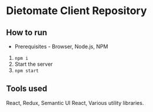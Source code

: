 # Dietomate Client Repository

## How to run

* Prerequisites - Browser, Node.js, NPM
1. `npm i`
2. Start the server
3. `npm start`

## Tools used

React, Redux, Semantic UI React, Various utility libraries.